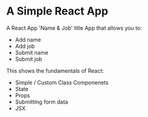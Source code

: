 # A Simple React App

A React App 'Name & Job' title App that allows you to:

- Add name
- Add job
- Submit name
- Submit job

This shows the fundamentals of React:

- Simple / Custom Class Componenets
- State
- Props
- Submitting form data
- JSX 
